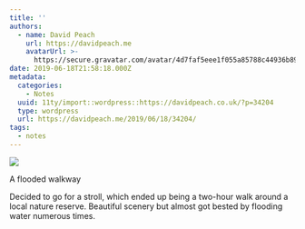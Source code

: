 ```yaml
---
title: ''
authors:
  - name: David Peach
    url: https://davidpeach.me
    avatarUrl: >-
      https://secure.gravatar.com/avatar/4d7faf5eee1f055a85788c44936b8995eaab6dfb004e7854ec747ccb272e91ee?s=96&d=mm&r=g
date: 2019-06-18T21:58:18.000Z
metadata:
  categories:
    - Notes
  uuid: 11ty/import::wordpress::https://davidpeach.co.uk/?p=34204
  type: wordpress
  url: https://davidpeach.me/2019/06/18/34204/
tags:
  - notes
---
```

[![](/assets/Water-logged-path-1024x768-GOFm9KJiYwSG.jpg)](/assets/Water-logged-path-1024x768-GOFm9KJiYwSG.jpg)

A flooded walkway

Decided to go for a stroll, which ended up being a two-hour walk around a local nature reserve. Beautiful scenery but almost got bested by flooding water numerous times.